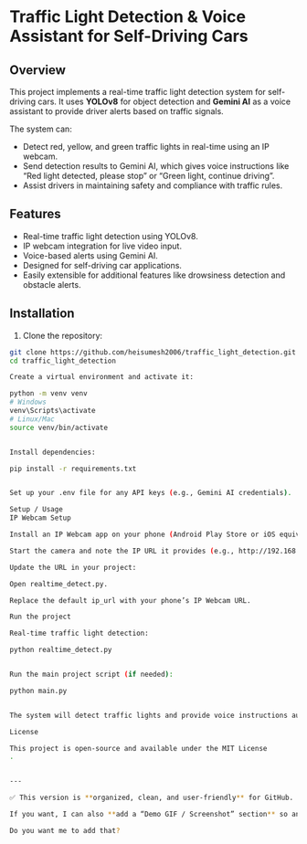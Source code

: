 # Traffic Light Detection & Voice Assistant for Self-Driving Cars

## Overview
This project implements a real-time traffic light detection system for self-driving cars. It uses **YOLOv8** for object detection and **Gemini AI** as a voice assistant to provide driver alerts based on traffic signals.

The system can:
- Detect red, yellow, and green traffic lights in real-time using an IP webcam.
- Send detection results to Gemini AI, which gives voice instructions like “Red light detected, please stop” or “Green light, continue driving”.
- Assist drivers in maintaining safety and compliance with traffic rules.

## Features
- Real-time traffic light detection using YOLOv8.
- IP webcam integration for live video input.
- Voice-based alerts using Gemini AI.
- Designed for self-driving car applications.
- Easily extensible for additional features like drowsiness detection and obstacle alerts.

## Installation

1. Clone the repository:

```bash
git clone https://github.com/heisumesh2006/traffic_light_detection.git
cd traffic_light_detection

Create a virtual environment and activate it:

python -m venv venv
# Windows
venv\Scripts\activate
# Linux/Mac
source venv/bin/activate


Install dependencies:

pip install -r requirements.txt


Set up your .env file for any API keys (e.g., Gemini AI credentials).

Setup / Usage
IP Webcam Setup

Install an IP Webcam app on your phone (Android Play Store or iOS equivalent).

Start the camera and note the IP URL it provides (e.g., http://192.168.1.5:8080/video).

Update the URL in your project:

Open realtime_detect.py.

Replace the default ip_url with your phone’s IP Webcam URL.

Run the project

Real-time traffic light detection:

python realtime_detect.py


Run the main project script (if needed):

python main.py


The system will detect traffic lights and provide voice instructions automatically.

License

This project is open-source and available under the MIT License
.


---

✅ This version is **organized, clean, and user-friendly** for GitHub.  

If you want, I can also **add a “Demo GIF / Screenshot” section** so anyone visiting the repo sees the detection in action immediately—it makes it much more professional.  

Do you want me to add that?
